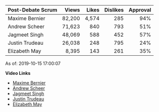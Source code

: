 Post-Debate Scrum | Views | Likes | Dislikes | Approval
--- | ---: | ---: | ---: | ---:
Maxime Bernier       |  82,200 |   4,574 |     285 | 94%
Andrew Scheer        |  71,623 |     840 |     793 | 51%
Jagmeet Singh        |  48,069 |     588 |     452 | 57%
Justin Trudeau       |  26,038 |     248 |     795 | 24%
Elizabeth May        |   8,395 |     143 |     261 | 35%

As of: 2019-10-15 17:00:07


**Video Links**
- [Maxime Bernier](https://youtu.be/X_IUY25ajUU)
- [Andrew Scheer](https://youtu.be/6zVtckrxLmo)
- [Jagmeet Singh](https://youtu.be/DnIzty_VQvs)
- [Justin Trudeau](https://youtu.be/YSg27gaztys)
- [Elizabeth May](https://youtu.be/rcwNJEHJVus)

